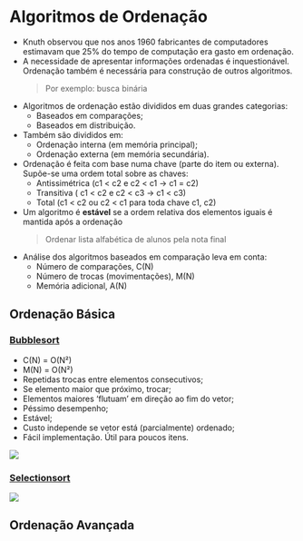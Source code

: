 # Algoritmos de Ordenação
- Knuth observou que nos anos 1960 fabricantes de computadores estimavam que 25% do tempo de computação era gasto em ordenação.
- A necessidade de apresentar informações ordenadas é inquestionável. Ordenação também é necessária para construção de outros
algoritmos.
  > Por exemplo: busca binária
- Algoritmos de ordenação estão divididos em duas grandes categorias:
  - Baseados em comparações;
  - Baseados em distribuição.
- Também são divididos em:
  - Ordenação interna (em memória principal);
  - Ordenação externa (em memória secundária).
- Ordenação é feita com base numa chave (parte do item ou externa). Supõe-se uma ordem total sobre as chaves:
  - Antissimétrica (c1 < c2 e c2 < c1 -> c1 = c2)
  - Transitiva ( c1 < c2 e c2 < c3 -> c1 < c3)
  - Total (c1 < c2 ou c2 < c1 para toda chave c1, c2)
- Um algoritmo é **estável** se a ordem relativa dos elementos iguais é mantida após a ordenação
  > Ordenar lista alfabética de alunos pela nota final
- Análise dos algoritmos baseados em comparação leva em conta:
  - Número de comparações, C(N)
  - Número de trocas (movimentações), M(N)
  - Memória adicional, A(N)
  
## Ordenação Básica
### [Bubblesort](https://github.com/pedrosena138/IF969-Algoritmos-e-Estrutura-de-Dados/blob/master/Algoritmos-de-Ordenacao/ordenacao-basica/bubblesort.py)
- C(N) = O(N²) 
- M(N) = O(N²)
- Repetidas trocas entre elementos consecutivos;
- Se elemento maior que próximo, trocar;
- Elementos maiores ‘flutuam’ em direção ao fim do vetor;
- Péssimo desempenho;
- Estável;
- Custo independe se vetor está (parcialmente) ordenado;
- Fácil implementação. Útil para poucos itens.

![](https://upload.wikimedia.org/wikipedia/commons/0/06/Bubble-sort.gif)

### [Selectionsort](https://github.com/pedrosena138/IF969-Algoritmos-e-Estrutura-de-Dados/blob/master/Algoritmos-de-Ordenacao/ordenacao-basica/selectionsort.py)
![](https://thumbs.gfycat.com/SnappyMasculineAmericancicada-size_restricted.gif)

## Ordenação Avançada
